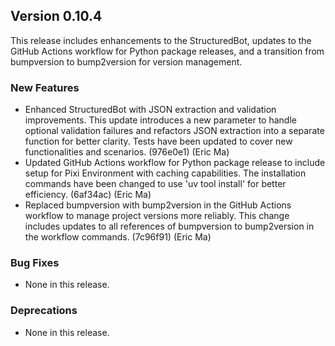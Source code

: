 ## Version 0.10.4

This release includes enhancements to the StructuredBot, updates to the GitHub Actions workflow for Python package releases, and a transition from bumpversion to bump2version for version management.

### New Features

- Enhanced StructuredBot with JSON extraction and validation improvements. This update introduces a new parameter to handle optional validation failures and refactors JSON extraction into a separate function for better clarity. Tests have been updated to cover new functionalities and scenarios. (976e0e1) (Eric Ma)
- Updated GitHub Actions workflow for Python package release to include setup for Pixi Environment with caching capabilities. The installation commands have been changed to use 'uv tool install' for better efficiency. (6af34ac) (Eric Ma)
- Replaced bumpversion with bump2version in the GitHub Actions workflow to manage project versions more reliably. This change includes updates to all references of bumpversion to bump2version in the workflow commands. (7c96f91) (Eric Ma)

### Bug Fixes

- None in this release.

### Deprecations

- None in this release.
